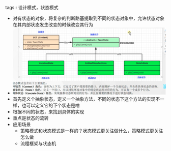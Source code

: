 tags:: 设计模式，状态模式

- 对有状态的对象，将复杂的判断路基提取到不同的状态对象中，允许状态对象在其内部状态发生改变的时候改变其行为
- ![image.png](../assets/image_1680421907705_0.png)
- 首先定义个抽象状态，定义一个抽象方法，不同的状态下这个方法的实现不一样，也可以定义它的下个状态是啥
- 根据不同的状态，来找到具体的实现
- 重点是状态的流转
- 应用场景
	- 策略模式和状态模式是一样的？状态模式更关注做什么，策略模式更关注怎么做
	- 流程框架与状态机